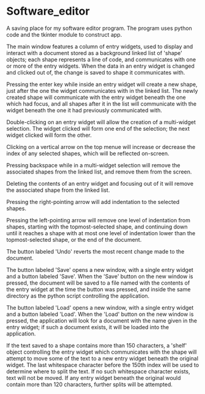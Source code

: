 # Software_editor
A saving place for my software editor program.
The program uses python code and the tkinter module to construct app.

The main window features a column of entry widgets, used to display and interact with a document stored as a background linked list of 'shape' objects; each shape represents a line of code, and communicates with one or more of the entry widgets.  When the data in an entry widget is changed and clicked out of, the change is saved to shape it communicates with.

Pressing the enter key while inside an entry widget will create a new shape, just after the one the widget communicates with in the linked list.  The newly created shape will communicate with the entry widget beneath the one which had focus, and all shapes after it in the list will communicate with the widget beneath the one it had previously communicated with.

Double-clicking on an entry widget will allow the creation of a multi-widget selection.  The widget clicked will form one end of the selection; the next widget clicked will form the other.  

Clicking on a vertical arrow on the top menue will increase or decrease the index of any selected shapes, which will be reflected on-screen.

Pressing backspace while in a multi-widget selection will remove the associated shapes from the linked list, and remove them from the screen.

Deleting the contents of an entry widget and focusing out of it will remove the associated shape from the linked list.

Pressing the right-pointing arrow will add indentation to the selected shapes.

Pressing the left-pointing arrow will remove one level of indentation from shapes, starting with the topmost-selected shape, and continuing down until it reaches a shape with at most one level of indentation lower than the topmost-selected shape, or the end of the document.

The button labeled 'Undo' reverts the most recent change made to the document.

The button labeled 'Save' opens a new window, with a single entry widget and a button labeled 'Save'.  When the 'Save' button on the new window is pressed, the document will be saved to a file named with the contents of the entry widget at the time the button was pressed, and inside the same directory as the python script controlling the application.

The button labeled 'Load' opens a new window, with a single entry widget and a button labeled 'Load'.  When the 'Load' button on the new window is pressed, the application will look for a document with the name given in the entry widget; if such a document exists, it will be loaded into the application.

If the text saved to a shape contains more than 150 characters, a 'shelf' object controlling the entry widget which communicates with the shape will attempt to move some of the text to a new entry widget beneath the original widget.  The last whitespace character before the 150th index will be used to determine where to split the text.  If no such whitespace character exists, text will not be moved.  If any entry widget beneath the original would contain more than 120 characters, further splits will be attempted.
